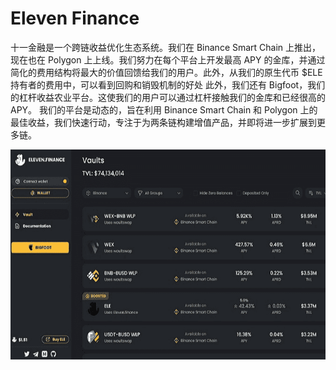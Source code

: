 # Eleven Finance

十一金融是一个跨链收益优化生态系统。我们在 Binance Smart Chain 上推出，现在也在 Polygon 上上线。我们努力在每个平台上开发最高 APY 的金库，并通过简化的费用结构将最大的价值回馈给我们的用户。此外，从我们的原生代币 $ELE 持有者的费用中，可以看到回购和销毁机制的好处
此外，我们还有 Bigfoot，我们的杠杆收益农业平台。这使我们的用户可以通过杠杆接触我们的金库和已经很高的 APY。
我们的平台是动态的，旨在利用 Binance Smart Chain 和 Polygon 上的最佳收益，我们快速行动，专注于为两条链构建增值产品，并即将进一步扩展到更多链。

![elevenfinance-dapp-defi-matic-image2_8c29b53387a833304e95b220c555b929](elevenfinance-dapp-defi-matic-image2_8c29b53387a833304e95b220c555b929.png)
